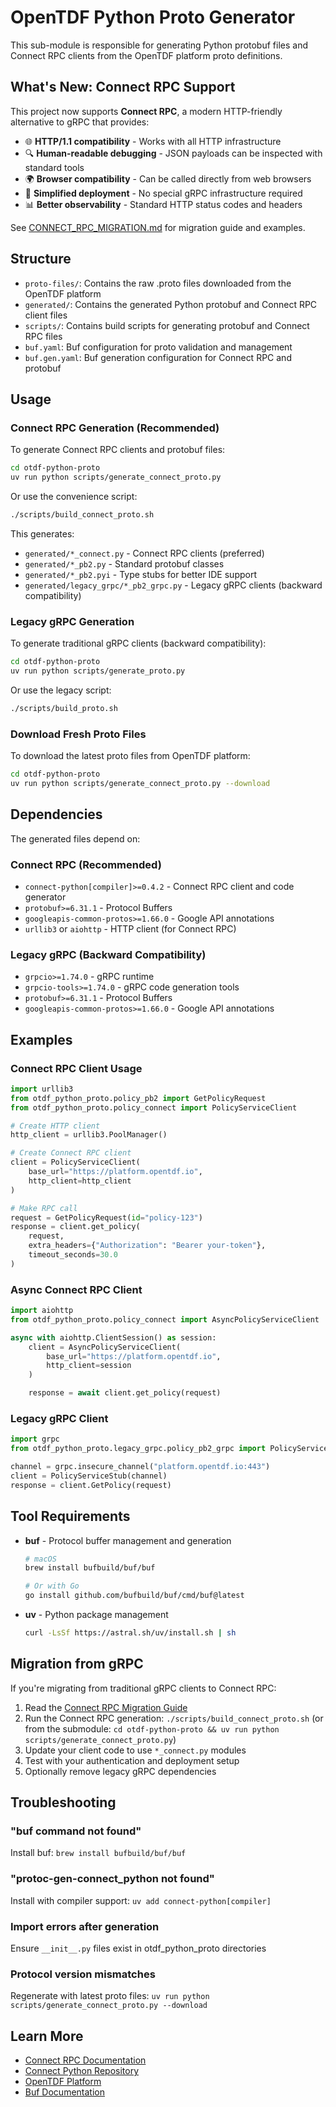 # OpenTDF Python Proto Generator

This sub-module is responsible for generating Python protobuf files and Connect RPC clients from the OpenTDF platform proto definitions.

## What's New: Connect RPC Support

This project now supports **Connect RPC**, a modern HTTP-friendly alternative to gRPC that provides:

- 🌐 **HTTP/1.1 compatibility** - Works with all HTTP infrastructure
- 🔍 **Human-readable debugging** - JSON payloads can be inspected with standard tools
- 🌍 **Browser compatibility** - Can be called directly from web browsers
- 🚀 **Simplified deployment** - No special gRPC infrastructure required
- 📊 **Better observability** - Standard HTTP status codes and headers

See [CONNECT_RPC_MIGRATION.md](../CONNECT_RPC_MIGRATION.md) for migration guide and examples.

## Structure

- `proto-files/`: Contains the raw .proto files downloaded from the OpenTDF platform
- `generated/`: Contains the generated Python protobuf and Connect RPC client files
- `scripts/`: Contains build scripts for generating protobuf and Connect RPC files
- `buf.yaml`: Buf configuration for proto validation and management
- `buf.gen.yaml`: Buf generation configuration for Connect RPC and protobuf

## Usage

### Connect RPC Generation (Recommended)

To generate Connect RPC clients and protobuf files:

```bash
cd otdf-python-proto
uv run python scripts/generate_connect_proto.py
```

Or use the convenience script:

```bash
./scripts/build_connect_proto.sh
```

This generates:
- `generated/*_connect.py` - Connect RPC clients (preferred)
- `generated/*_pb2.py` - Standard protobuf classes
- `generated/*_pb2.pyi` - Type stubs for better IDE support
- `generated/legacy_grpc/*_pb2_grpc.py` - Legacy gRPC clients (backward compatibility)

### Legacy gRPC Generation

To generate traditional gRPC clients (backward compatibility):

```bash
cd otdf-python-proto
uv run python scripts/generate_proto.py
```

Or use the legacy script:

```bash
./scripts/build_proto.sh
```

### Download Fresh Proto Files

To download the latest proto files from OpenTDF platform:

```bash
cd otdf-python-proto
uv run python scripts/generate_connect_proto.py --download
```

## Dependencies

The generated files depend on:

### Connect RPC (Recommended)
- `connect-python[compiler]>=0.4.2` - Connect RPC client and code generator
- `protobuf>=6.31.1` - Protocol Buffers
- `googleapis-common-protos>=1.66.0` - Google API annotations
- `urllib3` or `aiohttp` - HTTP client (for Connect RPC)

### Legacy gRPC (Backward Compatibility)
- `grpcio>=1.74.0` - gRPC runtime
- `grpcio-tools>=1.74.0` - gRPC code generation tools
- `protobuf>=6.31.1` - Protocol Buffers
- `googleapis-common-protos>=1.66.0` - Google API annotations

## Examples

### Connect RPC Client Usage

```python
import urllib3
from otdf_python_proto.policy_pb2 import GetPolicyRequest
from otdf_python_proto.policy_connect import PolicyServiceClient

# Create HTTP client
http_client = urllib3.PoolManager()

# Create Connect RPC client
client = PolicyServiceClient(
    base_url="https://platform.opentdf.io",
    http_client=http_client
)

# Make RPC call
request = GetPolicyRequest(id="policy-123")
response = client.get_policy(
    request,
    extra_headers={"Authorization": "Bearer your-token"},
    timeout_seconds=30.0
)
```

### Async Connect RPC Client

```python
import aiohttp
from otdf_python_proto.policy_connect import AsyncPolicyServiceClient

async with aiohttp.ClientSession() as session:
    client = AsyncPolicyServiceClient(
        base_url="https://platform.opentdf.io",
        http_client=session
    )

    response = await client.get_policy(request)
```

### Legacy gRPC Client

```python
import grpc
from otdf_python_proto.legacy_grpc.policy_pb2_grpc import PolicyServiceStub

channel = grpc.insecure_channel("platform.opentdf.io:443")
client = PolicyServiceStub(channel)
response = client.GetPolicy(request)
```

## Tool Requirements

- **buf** - Protocol buffer management and generation
  ```bash
  # macOS
  brew install bufbuild/buf/buf

  # Or with Go
  go install github.com/bufbuild/buf/cmd/buf@latest
  ```

- **uv** - Python package management
  ```bash
  curl -LsSf https://astral.sh/uv/install.sh | sh
  ```

## Migration from gRPC

If you're migrating from traditional gRPC clients to Connect RPC:

1. Read the [Connect RPC Migration Guide](../CONNECT_RPC_MIGRATION.md)
2. Run the Connect RPC generation: `./scripts/build_connect_proto.sh` (or from the submodule: `cd otdf-python-proto && uv run python scripts/generate_connect_proto.py`)
3. Update your client code to use `*_connect.py` modules
4. Test with your authentication and deployment setup
5. Optionally remove legacy gRPC dependencies

## Troubleshooting

### "buf command not found"
Install buf: `brew install bufbuild/buf/buf`

### "protoc-gen-connect_python not found"
Install with compiler support: `uv add connect-python[compiler]`

### Import errors after generation
Ensure `__init__.py` files exist in otdf_python_proto directories

### Protocol version mismatches
Regenerate with latest proto files: `uv run python scripts/generate_connect_proto.py --download`

## Learn More

- [Connect RPC Documentation](https://connectrpc.com/docs/)
- [Connect Python Repository](https://github.com/connectrpc/connect-python)
- [OpenTDF Platform](https://github.com/opentdf/platform)
- [Buf Documentation](https://buf.build/docs/)
